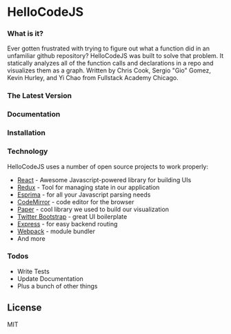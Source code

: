 # HelloCodeJS

### What is it?

Ever gotten frustrated with trying to figure out what a function did in an unfamiliar github repository? HelloCodeJS was built to solve that problem. It statically analyzes all of the function calls and declarations in a repo and visualizes them as a graph.
Written by Chris Cook, Sergio "Gio" Gomez, Kevin Hurley, and Yi Chao from Fullstack Academy Chicago.

### The Latest Version


### Documentation

### Installation


### Technology
HelloCodeJS uses a number of open source projects to work properly:

* [React] - Awesome Javascript-powered library for building UIs
* [Redux] - Tool for managing state in our application
* [Esprima] - for all your Javascript parsing needs
* [CodeMirror] - code editor for the browser
* [Paper] - cool library we used to build our visualization
* [Twitter Bootstrap] - great UI boilerplate
* [Express] - for easy backend routing
* [Webpack] - module bundler
* And more

### Todos

 - Write Tests
 - Update Documentation
 - Plus a bunch of other things

License
----

MIT

[//]: # (These are reference links used in the body of this note and get stripped out when the markdown processor does its job. There is no need to format nicely because it shouldn't be seen. Thanks SO - http://stackoverflow.com/questions/4823468/store-comments-in-markdown-syntax)

   [React]: <https://facebook.github.io/react/>
   [Redux]: <http://redux.js.org/>
   [Esprima]: <http://esprima.org/>
   [CodeMirror]: <https://codemirror.net/>
   [Paper]: <http://paperjs.org/>
   [markdown-it]: <https://github.com/markdown-it/markdown-it>
   [Twitter Bootstrap]: <http://twitter.github.com/bootstrap/>
   [Webpack]: <https://webpack.github.io/docs/>
   [express]: <http://expressjs.com>
